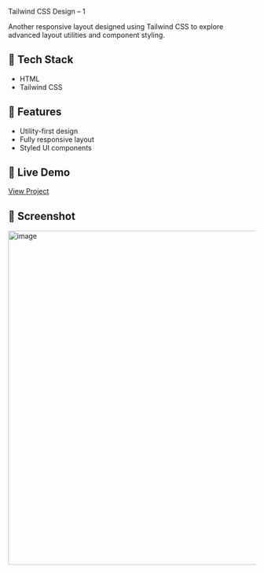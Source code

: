  Tailwind CSS Design – 1

Another responsive layout designed using Tailwind CSS to explore advanced layout utilities and component styling.

## 🔧 Tech Stack
- HTML
- Tailwind CSS

## 🌟 Features
- Utility-first design
- Fully responsive layout
- Styled UI components

## 🔗 Live Demo
[View Project](https://ahmedmido-24.github.io/tailwind-Css-Design_1/)

## 📸 Screenshot
<img width="1363" height="678" alt="image" src="https://github.com/user-attachments/assets/136213ef-65c0-42be-85b0-9b7101a77f31" />

